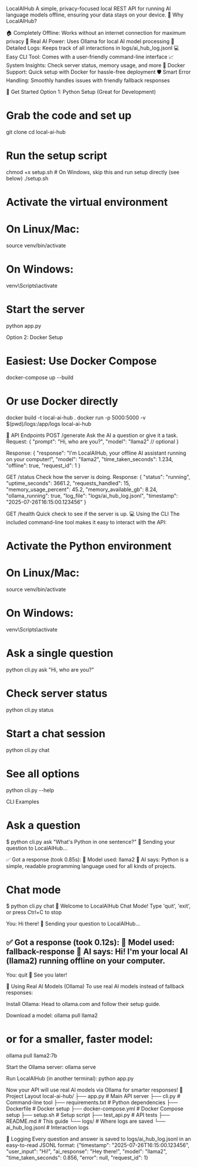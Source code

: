 LocalAIHub
A simple, privacy-focused local REST API for running AI language models offline, ensuring your data stays on your device.
🌟 Why LocalAIHub?

🏠 Completely Offline: Works without an internet connection for maximum privacy
🤖 Real AI Power: Uses Ollama for local AI model processing
📝 Detailed Logs: Keeps track of all interactions in logs/ai_hub_log.jsonl
💻 Easy CLI Tool: Comes with a user-friendly command-line interface
📈 System Insights: Check server status, memory usage, and more
🐳 Docker Support: Quick setup with Docker for hassle-free deployment
🛡️ Smart Error Handling: Smoothly handles issues with friendly fallback responses

🚀 Get Started
Option 1: Python Setup (Great for Development)
# Grab the code and set up
git clone <repository>
cd local-ai-hub

# Run the setup script
chmod +x setup.sh  # On Windows, skip this and run setup directly (see below)
./setup.sh

# Activate the virtual environment
# On Linux/Mac:
source venv/bin/activate
# On Windows:
venv\Scripts\activate

# Start the server
python app.py

Option 2: Docker Setup
# Easiest: Use Docker Compose
docker-compose up --build

# Or use Docker directly
docker build -t local-ai-hub .
docker run -p 5000:5000 -v $(pwd)/logs:/app/logs local-ai-hub

📡 API Endpoints
POST /generate
Ask the AI a question or give it a task.
Request:
{
  "prompt": "Hi, who are you?",
  "model": "llama2"  // optional
}

Response:
{
  "response": "I'm LocalAIHub, your offline AI assistant running on your computer!",
  "model": "llama2",
  "time_taken_seconds": 1.234,
  "offline": true,
  "request_id": 1
}

GET /status
Check how the server is doing.
Response:
{
  "status": "running",
  "uptime_seconds": 3661.2,
  "requests_handled": 15,
  "memory_usage_percent": 45.2,
  "memory_available_gb": 8.24,
  "ollama_running": true,
  "log_file": "logs/ai_hub_log.jsonl",
  "timestamp": "2025-07-26T16:15:00.123456"
}

GET /health
Quick check to see if the server is up.
💻 Using the CLI
The included command-line tool makes it easy to interact with the API:
# Activate the Python environment
# On Linux/Mac:
source venv/bin/activate
# On Windows:
venv\Scripts\activate

# Ask a single question
python cli.py ask "Hi, who are you?"

# Check server status
python cli.py status

# Start a chat session
python cli.py chat

# See all options
python cli.py --help

CLI Examples
# Ask a question
$ python cli.py ask "What's Python in one sentence?"
🤖 Sending your question to LocalAIHub...

✅ Got a response (took 0.85s):
📝 Model used: llama2
🎯 AI says:
Python is a simple, readable programming language used for all kinds of projects.

# Chat mode
$ python cli.py chat
🚀 Welcome to LocalAIHub Chat Mode!
Type 'quit', 'exit', or press Ctrl+C to stop

You: Hi there!
🤖 Sending your question to LocalAIHub...

✅ Got a response (took 0.12s):
📝 Model used: fallback-response
🎯 AI says:
Hi! I'm your local AI (llama2) running offline on your computer.
--------------------------------------------------
You: quit
👋 See you later!

🤖 Using Real AI Models (Ollama)
To use real AI models instead of fallback responses:

Install Ollama: Head to ollama.com and follow their setup guide.

Download a model:
ollama pull llama2
# or for a smaller, faster model:
ollama pull llama2:7b


Start the Ollama server:
ollama serve


Run LocalAIHub (in another terminal):
python app.py



Now your API will use real AI models via Ollama for smarter responses!
📁 Project Layout
local-ai-hub/
├── app.py              # Main API server
├── cli.py              # Command-line tool
├── requirements.txt    # Python dependencies
├── Dockerfile          # Docker setup
├── docker-compose.yml  # Docker Compose setup
├── setup.sh            # Setup script
├── test_api.py         # API tests
├── README.md           # This guide
└── logs/               # Where logs are saved
    └── ai_hub_log.jsonl  # Interaction logs

📝 Logging
Every question and answer is saved to logs/ai_hub_log.jsonl in an easy-to-read JSONL format:
{"timestamp": "2025-07-26T16:15:00.123456", "user_input": "Hi!", "ai_response": "Hey there!", "model": "llama2", "time_taken_seconds": 0.856, "error": null, "request_id": 1}
